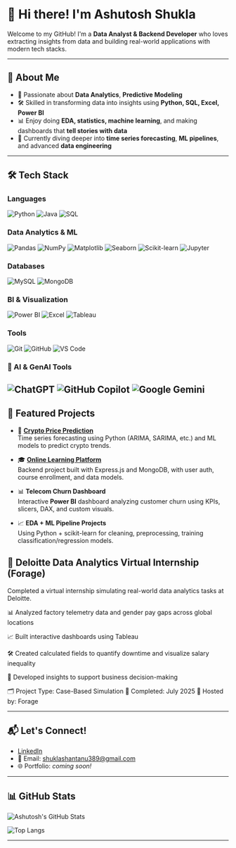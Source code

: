 # 👋 Hi there! I'm Ashutosh Shukla

Welcome to my GitHub! I'm a **Data Analyst & Backend Developer** who loves extracting insights from data and building real-world applications with modern tech stacks.

---

## 📌 About Me

- 🧠 Passionate about **Data Analytics**, **Predictive Modeling**
- 🛠️ Skilled in transforming data into insights using **Python, SQL, Excel, Power BI**
- 📊 Enjoy doing **EDA, statistics, machine learning**, and making dashboards that **tell stories with data**
- 🎯 Currently diving deeper into **time series forecasting**, **ML pipelines**, and advanced **data engineering**

---

## 🛠 Tech Stack

### Languages  
![Python](https://img.shields.io/badge/Python-3776AB?style=flat-square&logo=python&logoColor=white)
![Java](https://img.shields.io/badge/Java-007396?style=flat-square&logo=java&logoColor=white)
![SQL](https://img.shields.io/badge/SQL-4479A1?style=flat-square&logo=mysql&logoColor=white)

### Data Analytics & ML  
![Pandas](https://img.shields.io/badge/Pandas-150458?style=flat-square&logo=pandas&logoColor=white)
![NumPy](https://img.shields.io/badge/NumPy-013243?style=flat-square&logo=numpy&logoColor=white)
![Matplotlib](https://img.shields.io/badge/Matplotlib-11557C?style=flat-square&logo=plotly&logoColor=white)
![Seaborn](https://img.shields.io/badge/Seaborn-2D3F69?style=flat-square&logo=python&logoColor=white)
![Scikit-learn](https://img.shields.io/badge/Scikit--Learn-F7931E?style=flat-square&logo=scikit-learn&logoColor=white)
![Jupyter](https://img.shields.io/badge/Jupyter-F37626?style=flat-square&logo=jupyter&logoColor=white)

### Databases  
![MySQL](https://img.shields.io/badge/MySQL-005C84?style=flat-square&logo=mysql&logoColor=white)
![MongoDB](https://img.shields.io/badge/MongoDB-47A248?style=flat-square&logo=mongodb&logoColor=white)

### BI & Visualization  
![Power BI](https://img.shields.io/badge/PowerBI-F2C811?style=flat-square&logo=powerbi&logoColor=black)
![Excel](https://img.shields.io/badge/Excel-217346?style=flat-square&logo=microsoft-excel&logoColor=white)
![Tableau](https://img.shields.io/badge/Tableau-E97627?style=for-the-badge&logo=Tableau&logoColor=white)


### Tools  
![Git](https://img.shields.io/badge/Git-F05032?style=flat-square&logo=git&logoColor=white)
![GitHub](https://img.shields.io/badge/GitHub-181717?style=flat-square&logo=github&logoColor=white)
![VS Code](https://img.shields.io/badge/VS_Code-007ACC?style=flat-square&logo=visual-studio-code&logoColor=white)

### 🧠 AI & GenAI Tools  
![ChatGPT](https://img.shields.io/badge/ChatGPT-00A67E?style=flat-square&logo=openai&logoColor=white)
![GitHub Copilot](https://img.shields.io/badge/Copilot-181717?style=flat-square&logo=github&logoColor=white)
![Google Gemini](https://img.shields.io/badge/Gemini-4285F4?style=flat-square&logo=google&logoColor=white)
---

## 🚀 Featured Projects

- 🔮 **[Crypto Price Prediction](https://github.com/Ashutoshh-code/PredictiveModel)**  
  Time series forecasting using Python (ARIMA, SARIMA, etc.) and ML models to predict crypto trends.

- 🎓 **[Online Learning Platform](https://github.com/Ashutoshh-code/OnlineLearning)**  
  Backend project built with Express.js and MongoDB, with user auth, course enrollment, and data models.

- 📊 **Telecom Churn Dashboard**  
  Interactive **Power BI** dashboard analyzing customer churn using KPIs, slicers, DAX, and custom visuals.

- 📈 **EDA + ML Pipeline Projects**  
  Using Python + scikit-learn for cleaning, preprocessing, training classification/regression models.

## 🧠 Deloitte Data Analytics Virtual Internship (Forage)
Completed a virtual internship simulating real-world data analytics tasks at Deloitte.

📊 Analyzed factory telemetry data and gender pay gaps across global locations

📈 Built interactive dashboards using Tableau

🛠️ Created calculated fields to quantify downtime and visualize salary inequality

🧩 Developed insights to support business decision-making

🗂️ Project Type: Case-Based Simulation
📅 Completed: July 2025
🔗 Hosted by: Forage

---

## 📬 Let's Connect!

- [LinkedIn](www.linkedin.com/in/ashutoshshukla2)
- 📧 Email: shuklashantanu389@gmail.com 
- 🌐 Portfolio: *coming soon!*

---

## 📊 GitHub Stats

![Ashutosh's GitHub Stats](https://github-readme-stats.vercel.app/api?username=Ashutoshh-code&show_icons=true&theme=default&hide_border=false)

![Top Langs](https://github-readme-stats.vercel.app/api/top-langs/?username=Ashutoshh-code&layout=compact)

---

